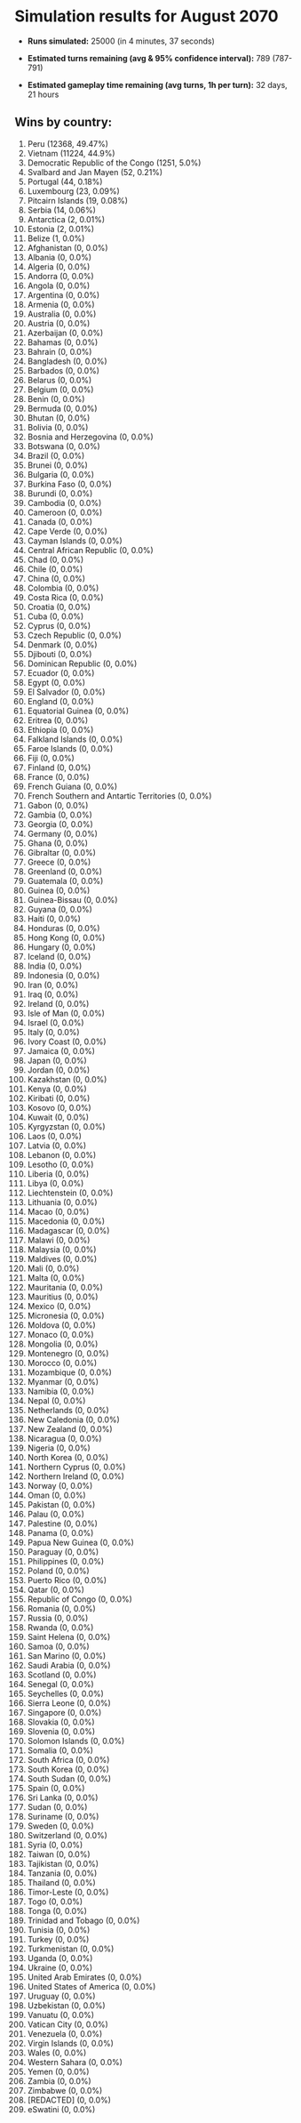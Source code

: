# Simulation results for August 2070

* **Runs simulated:** 25000 (in 4 minutes, 37 seconds)

* **Estimated turns remaining (avg & 95% confidence interval):** 789 (787-791)

* **Estimated gameplay time remaining (avg turns, 1h per turn):** 32 days, 21 hours

## Wins by country:
1. Peru (12368, 49.47%)
2. Vietnam (11224, 44.9%)
3. Democratic Republic of the Congo (1251, 5.0%)
4. Svalbard and Jan Mayen (52, 0.21%)
5. Portugal (44, 0.18%)
6. Luxembourg (23, 0.09%)
7. Pitcairn Islands (19, 0.08%)
8. Serbia (14, 0.06%)
9. Antarctica (2, 0.01%)
10. Estonia (2, 0.01%)
11. Belize (1, 0.0%)
12. Afghanistan (0, 0.0%)
13. Albania (0, 0.0%)
14. Algeria (0, 0.0%)
15. Andorra (0, 0.0%)
16. Angola (0, 0.0%)
17. Argentina (0, 0.0%)
18. Armenia (0, 0.0%)
19. Australia (0, 0.0%)
20. Austria (0, 0.0%)
21. Azerbaijan (0, 0.0%)
22. Bahamas (0, 0.0%)
23. Bahrain (0, 0.0%)
24. Bangladesh (0, 0.0%)
25. Barbados (0, 0.0%)
26. Belarus (0, 0.0%)
27. Belgium (0, 0.0%)
28. Benin (0, 0.0%)
29. Bermuda (0, 0.0%)
30. Bhutan (0, 0.0%)
31. Bolivia (0, 0.0%)
32. Bosnia and Herzegovina (0, 0.0%)
33. Botswana (0, 0.0%)
34. Brazil (0, 0.0%)
35. Brunei (0, 0.0%)
36. Bulgaria (0, 0.0%)
37. Burkina Faso (0, 0.0%)
38. Burundi (0, 0.0%)
39. Cambodia (0, 0.0%)
40. Cameroon (0, 0.0%)
41. Canada (0, 0.0%)
42. Cape Verde (0, 0.0%)
43. Cayman Islands (0, 0.0%)
44. Central African Republic (0, 0.0%)
45. Chad (0, 0.0%)
46. Chile (0, 0.0%)
47. China (0, 0.0%)
48. Colombia (0, 0.0%)
49. Costa Rica (0, 0.0%)
50. Croatia (0, 0.0%)
51. Cuba (0, 0.0%)
52. Cyprus (0, 0.0%)
53. Czech Republic (0, 0.0%)
54. Denmark (0, 0.0%)
55. Djibouti (0, 0.0%)
56. Dominican Republic (0, 0.0%)
57. Ecuador (0, 0.0%)
58. Egypt (0, 0.0%)
59. El Salvador (0, 0.0%)
60. England (0, 0.0%)
61. Equatorial Guinea (0, 0.0%)
62. Eritrea (0, 0.0%)
63. Ethiopia (0, 0.0%)
64. Falkland Islands (0, 0.0%)
65. Faroe Islands (0, 0.0%)
66. Fiji (0, 0.0%)
67. Finland (0, 0.0%)
68. France (0, 0.0%)
69. French Guiana (0, 0.0%)
70. French Southern and Antartic Territories (0, 0.0%)
71. Gabon (0, 0.0%)
72. Gambia (0, 0.0%)
73. Georgia (0, 0.0%)
74. Germany (0, 0.0%)
75. Ghana (0, 0.0%)
76. Gibraltar (0, 0.0%)
77. Greece (0, 0.0%)
78. Greenland (0, 0.0%)
79. Guatemala (0, 0.0%)
80. Guinea (0, 0.0%)
81. Guinea-Bissau (0, 0.0%)
82. Guyana (0, 0.0%)
83. Haiti (0, 0.0%)
84. Honduras (0, 0.0%)
85. Hong Kong (0, 0.0%)
86. Hungary (0, 0.0%)
87. Iceland (0, 0.0%)
88. India (0, 0.0%)
89. Indonesia (0, 0.0%)
90. Iran (0, 0.0%)
91. Iraq (0, 0.0%)
92. Ireland (0, 0.0%)
93. Isle of Man (0, 0.0%)
94. Israel (0, 0.0%)
95. Italy (0, 0.0%)
96. Ivory Coast (0, 0.0%)
97. Jamaica (0, 0.0%)
98. Japan (0, 0.0%)
99. Jordan (0, 0.0%)
100. Kazakhstan (0, 0.0%)
101. Kenya (0, 0.0%)
102. Kiribati (0, 0.0%)
103. Kosovo (0, 0.0%)
104. Kuwait (0, 0.0%)
105. Kyrgyzstan (0, 0.0%)
106. Laos (0, 0.0%)
107. Latvia (0, 0.0%)
108. Lebanon (0, 0.0%)
109. Lesotho (0, 0.0%)
110. Liberia (0, 0.0%)
111. Libya (0, 0.0%)
112. Liechtenstein (0, 0.0%)
113. Lithuania (0, 0.0%)
114. Macao (0, 0.0%)
115. Macedonia (0, 0.0%)
116. Madagascar (0, 0.0%)
117. Malawi (0, 0.0%)
118. Malaysia (0, 0.0%)
119. Maldives (0, 0.0%)
120. Mali (0, 0.0%)
121. Malta (0, 0.0%)
122. Mauritania (0, 0.0%)
123. Mauritius (0, 0.0%)
124. Mexico (0, 0.0%)
125. Micronesia (0, 0.0%)
126. Moldova (0, 0.0%)
127. Monaco (0, 0.0%)
128. Mongolia (0, 0.0%)
129. Montenegro (0, 0.0%)
130. Morocco (0, 0.0%)
131. Mozambique (0, 0.0%)
132. Myanmar (0, 0.0%)
133. Namibia (0, 0.0%)
134. Nepal (0, 0.0%)
135. Netherlands (0, 0.0%)
136. New Caledonia (0, 0.0%)
137. New Zealand (0, 0.0%)
138. Nicaragua (0, 0.0%)
139. Nigeria (0, 0.0%)
140. North Korea (0, 0.0%)
141. Northern Cyprus (0, 0.0%)
142. Northern Ireland (0, 0.0%)
143. Norway (0, 0.0%)
144. Oman (0, 0.0%)
145. Pakistan (0, 0.0%)
146. Palau (0, 0.0%)
147. Palestine (0, 0.0%)
148. Panama (0, 0.0%)
149. Papua New Guinea (0, 0.0%)
150. Paraguay (0, 0.0%)
151. Philippines (0, 0.0%)
152. Poland (0, 0.0%)
153. Puerto Rico (0, 0.0%)
154. Qatar (0, 0.0%)
155. Republic of Congo (0, 0.0%)
156. Romania (0, 0.0%)
157. Russia (0, 0.0%)
158. Rwanda (0, 0.0%)
159. Saint Helena (0, 0.0%)
160. Samoa (0, 0.0%)
161. San Marino (0, 0.0%)
162. Saudi Arabia (0, 0.0%)
163. Scotland (0, 0.0%)
164. Senegal (0, 0.0%)
165. Seychelles (0, 0.0%)
166. Sierra Leone (0, 0.0%)
167. Singapore (0, 0.0%)
168. Slovakia (0, 0.0%)
169. Slovenia (0, 0.0%)
170. Solomon Islands (0, 0.0%)
171. Somalia (0, 0.0%)
172. South Africa (0, 0.0%)
173. South Korea (0, 0.0%)
174. South Sudan (0, 0.0%)
175. Spain (0, 0.0%)
176. Sri Lanka (0, 0.0%)
177. Sudan (0, 0.0%)
178. Suriname (0, 0.0%)
179. Sweden (0, 0.0%)
180. Switzerland (0, 0.0%)
181. Syria (0, 0.0%)
182. Taiwan (0, 0.0%)
183. Tajikistan (0, 0.0%)
184. Tanzania (0, 0.0%)
185. Thailand (0, 0.0%)
186. Timor-Leste (0, 0.0%)
187. Togo (0, 0.0%)
188. Tonga (0, 0.0%)
189. Trinidad and Tobago (0, 0.0%)
190. Tunisia (0, 0.0%)
191. Turkey (0, 0.0%)
192. Turkmenistan (0, 0.0%)
193. Uganda (0, 0.0%)
194. Ukraine (0, 0.0%)
195. United Arab Emirates (0, 0.0%)
196. United States of America (0, 0.0%)
197. Uruguay (0, 0.0%)
198. Uzbekistan (0, 0.0%)
199. Vanuatu (0, 0.0%)
200. Vatican City (0, 0.0%)
201. Venezuela (0, 0.0%)
202. Virgin Islands (0, 0.0%)
203. Wales (0, 0.0%)
204. Western Sahara (0, 0.0%)
205. Yemen (0, 0.0%)
206. Zambia (0, 0.0%)
207. Zimbabwe (0, 0.0%)
208. [REDACTED] (0, 0.0%)
209. eSwatini (0, 0.0%)
